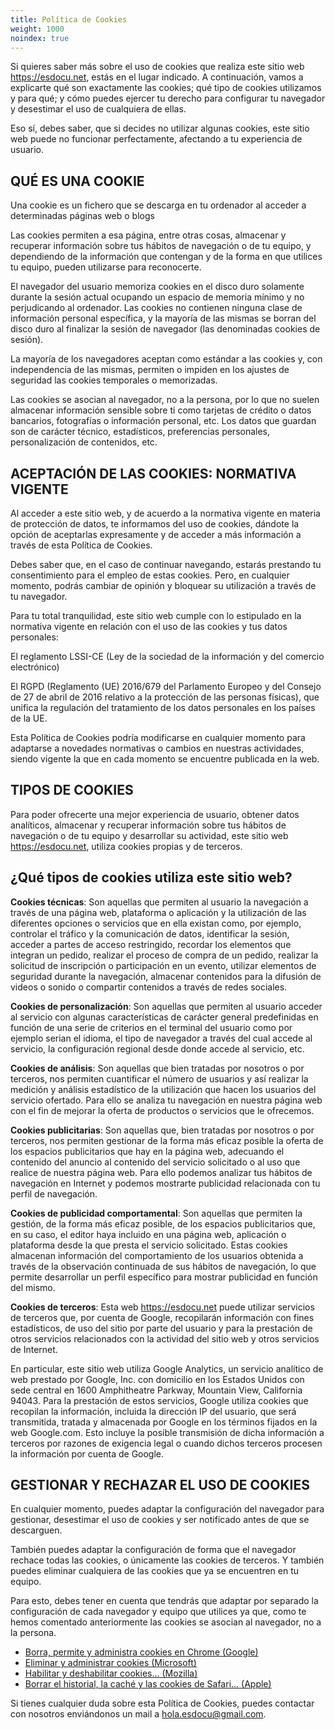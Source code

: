 ```yaml
---
title: Política de Cookies
weight: 1000
noindex: true
---
```


Si quieres saber más sobre el uso de cookies que realiza este sitio web
https://esdocu.net, estás en el lugar indicado. A continuación, vamos a explicarte qué
son exactamente las cookies; qué tipo de cookies utilizamos y para qué; y cómo puedes
ejercer tu derecho para configurar tu navegador y desestimar el uso de cualquiera de
ellas.

Eso sí, debes saber, que si decides no utilizar algunas cookies, este sitio web puede no
funcionar perfectamente, afectando a tu experiencia de usuario.

## QUÉ ES UNA COOKIE

Una cookie es un fichero que se descarga en tu ordenador al acceder a determinadas páginas web o blogs

Las cookies permiten a esa página, entre otras cosas, almacenar y recuperar información
sobre tus hábitos de navegación o de tu equipo, y dependiendo de la información que
contengan y de la forma en que utilices tu equipo, pueden utilizarse para reconocerte.

El navegador del usuario memoriza cookies en el disco duro solamente durante la sesión
actual ocupando un espacio de memoria mínimo y no perjudicando al ordenador. Las cookies
no contienen ninguna clase de información personal específica, y la mayoría de las
mismas se borran del disco duro al finalizar la sesión de navegador (las denominadas
cookies de sesión).

La mayoría de los navegadores aceptan como estándar a las cookies y, con independencia
de las mismas, permiten o impiden en los ajustes de seguridad las cookies temporales o
memorizadas.

Las cookies se asocian al navegador, no a la persona, por lo que no suelen almacenar
información sensible sobre ti como tarjetas de crédito o datos bancarios, fotografías o
información personal, etc. Los datos que guardan son de carácter técnico, estadísticos,
preferencias personales, personalización de contenidos, etc.

## ACEPTACIÓN DE LAS COOKIES: NORMATIVA VIGENTE

Al acceder a este sitio web, y de acuerdo a la normativa vigente en materia de
protección de datos, te informamos del uso de cookies, dándote la opción de aceptarlas
expresamente y de acceder a más información a través de esta Política de Cookies.

Debes saber que, en el caso de continuar navegando, estarás prestando tu consentimiento
para el empleo de estas cookies. Pero, en cualquier momento, podrás cambiar de opinión y
bloquear su utilización a través de tu navegador.

Para tu total tranquilidad, este sitio web cumple con lo estipulado en la normativa
vigente en relación con el uso de las cookies y tus datos personales:

El reglamento LSSI-CE (Ley de la sociedad de la información y del comercio electrónico)

El RGPD (Reglamento (UE) 2016/679 del Parlamento Europeo y del Consejo de 27 de abril de
2016 relativo a la protección de las personas físicas), que unifica la regulación del
tratamiento de los datos personales en los países de la UE.

Esta Política de Cookies podría modificarse en cualquier momento para adaptarse a
novedades normativas o cambios en nuestras actividades, siendo vigente la que en cada
momento se encuentre publicada en la web.

## TIPOS DE COOKIES

Para poder ofrecerte una mejor experiencia de usuario, obtener datos analíticos,
almacenar y recuperar información sobre tus hábitos de navegación o de tu equipo y
desarrollar su actividad, este sitio web https://esdocu.net, utiliza cookies propias y
de terceros.

## ¿Qué tipos de cookies utiliza este sitio web?

**Cookies técnicas**: Son aquellas que permiten al usuario la navegación a
través de una página web, plataforma o aplicación y la utilización de las diferentes
opciones o servicios que en ella existan como, por ejemplo, controlar el tráfico y la
comunicación de datos, identificar la sesión, acceder a partes de acceso restringido,
recordar los elementos que integran un pedido, realizar el proceso de compra de un
pedido, realizar la solicitud de inscripción o participación en un evento, utilizar
elementos de seguridad durante la navegación, almacenar contenidos para la difusión de
videos o sonido o compartir contenidos a través de redes sociales.

**Cookies de personalización**: Son aquellas que permiten al usuario
acceder al servicio con algunas características de carácter general predefinidas en
función de una serie de criterios en el terminal del usuario como por ejemplo serian el
idioma, el tipo de navegador a través del cual accede al servicio, la configuración
regional desde donde accede al servicio, etc.

**Cookies de análisis**: Son aquellas que bien tratadas por nosotros o por
terceros, nos permiten cuantificar el número de usuarios y así realizar la medición y
análisis estadístico de la utilización que hacen los usuarios del servicio ofertado.
Para ello se analiza tu navegación en nuestra página web con el fin de mejorar la oferta
de productos o servicios que le ofrecemos.

**Cookies publicitarias**: Son aquellas que, bien tratadas por nosotros o
por terceros, nos permiten gestionar de la forma más eficaz posible la oferta de los
espacios publicitarios que hay en la página web, adecuando el contenido del anuncio al
contenido del servicio solicitado o al uso que realice de nuestra página web. Para ello
podemos analizar tus hábitos de navegación en Internet y podemos mostrarte publicidad
relacionada con tu perfil de navegación.

**Cookies de publicidad comportamental**: Son aquellas que permiten la
gestión, de la forma más eficaz posible, de los espacios publicitarios que, en su caso,
el editor haya incluido en una página web, aplicación o plataforma desde la que presta
el servicio solicitado. Estas cookies almacenan información del comportamiento de los
usuarios obtenida a través de la observación continuada de sus hábitos de navegación, lo
que permite desarrollar un perfil específico para mostrar publicidad en función del
mismo.

**Cookies de terceros**: Esta web https://esdocu.net puede utilizar
servicios de terceros que, por cuenta de Google, recopilarán información con fines
estadísticos, de uso del sitio por parte del usuario y para la prestación de otros
servicios relacionados con la actividad del sitio web y otros servicios de Internet.

En particular, este sitio web utiliza Google Analytics, un servicio analítico de web
prestado por Google, Inc. con domicilio en los Estados Unidos con sede central en 1600
Amphitheatre Parkway, Mountain View, California 94043. Para la prestación de estos
servicios, Google utiliza cookies que recopilan la información, incluida la dirección IP
del usuario, que será transmitida, tratada y almacenada por Google en los términos
fijados en la web Google.com. Esto incluye la posible transmisión de dicha información a
terceros por razones de exigencia legal o cuando dichos terceros procesen la información
por cuenta de Google.

## GESTIONAR Y RECHAZAR EL USO DE COOKIES

En cualquier momento, puedes adaptar la configuración del navegador para gestionar,
desestimar el uso de cookies y ser notificado antes de que se descarguen.

También puedes adaptar la configuración de forma que el navegador rechace todas las
cookies, o únicamente las cookies de terceros. Y también puedes eliminar cualquiera de
las cookies que ya se encuentren en tu equipo.

Para esto, debes tener en cuenta que tendrás que adaptar por separado la configuración
de cada navegador y equipo que utilices ya que, como te hemos comentado anteriormente
las cookies se asocian al navegador, no a la persona.

- [Borra, permite y administra cookies en Chrome (Google)](https://support.google.com/chrome/answer/95647?hl=es-419)
- [Eliminar y administrar cookies (Microsoft)](https://support.microsoft.com/es-es/help/17442/windows-internet-explorer-delete-manage-cookies#ie=ie-10)
- [Habilitar y deshabilitar cookies... (Mozilla)](https://support.mozilla.org/es/kb/habilitar-y-deshabilitar-cookies-sitios-web-rastrear-preferencias?redirectlocale=es&redirectslug=habilitar-y-deshabilitar-cookies-que-los-sitios-we)
- [Borrar el historial, la caché y las cookies de Safari... (Apple)](https://support.apple.com/es-es/HT201265)

Si tienes cualquier duda sobre esta Política de Cookies, puedes contactar con nosotros
enviándonos un mail a hola.esdocu@gmail.com.
